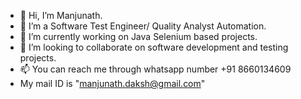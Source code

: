 - 👋 Hi, I’m Manjunath.
- 👀 I’m a Software Test Engineer/ Quality Analyst Automation.
- 🌱 I’m currently working on Java Selenium based projects.
- 💞️ I’m looking to collaborate on software development and testing projects.
- 📫 You can reach me through whatsapp number +91 8660134609
-    My mail ID is "manjunath.daksh@gmail.com"

<!---
MJBS007/MJBS007 is a ✨ special ✨ repository because its `README.md` (this file) appears on your GitHub profile.
You can click the Preview link to take a look at your changes.
--->
